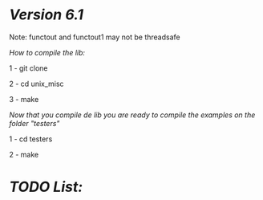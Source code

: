 # *Version 6.1*

Note: functout and functout1 may not be threadsafe

*How to compile the lib:*

1 - git clone 

2 - cd unix_misc

3 - make

*Now that you compile de lib you are ready to compile the examples on the folder "testers"*

1 - cd testers

2 - make



# *TODO List:*


